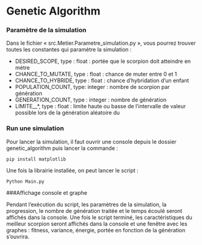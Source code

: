 # Genetic Algorithm 

### Paramètre de la simulation

<p> Dans le fichier « src.Metier.Parametre_simulation.py », vous pourrez trouver toutes les constantes qui paramètre la simulation :
<ul>
<li>DESIRED_SCOPE,  type : float : portée que le scorpion doit atteindre en mètre</li>
<li>CHANCE_TO_MUTATE, type : float : chance de muter entre 0 et 1</li>
<li>CHANCE_TO_HYBRIDE, type : float : chance d’hybridation d’un enfant</li>
<li>POPULATION_COUNT, type: integer : nombre de scorpion par génération</li>
<li>GENERATION_COUNT, type : integer : nombre de génération</li>
<li>LIMITE_<parametre>_<limite>*, type : float : limite haute ou basse de l’intervalle de valeur possible lors de la génération aléatoire du <parametre></li>
</ul>
</p>

### Run une simulation

<p>Pour lancer la simulation, il faut ouvrir une console depuis le dossier genetic_algorithm puis lancer la commande :</p>

<pre><code>pip install matplotlib</code></pre>

<p> Une fois la librairie installée, on peut lancer le script :<p>
	
<pre><code>Python Main.py</code></pre>

###Affichage console et graphe

Pendant l’exécution du script, les paramètres de la simulation, la progression, le nombre de génération traitée et le temps écoulé seront affichés dans la console.
Une fois le script terminé, les caractéristiques du meilleur scorpion seront affichés dans la console et une fenêtre avec les graphes : fitness, variance, énergie, portée en fonction de la génération s’ouvrira.
